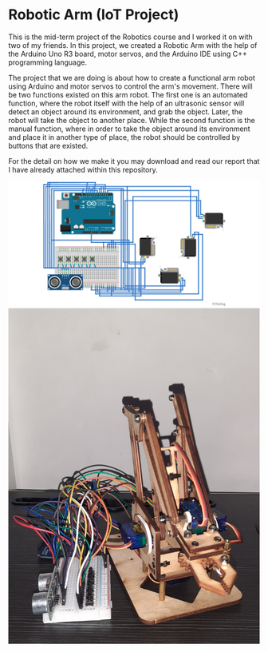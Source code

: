 # Robotic Arm (IoT Project)
This is the mid-term project of the Robotics course and I worked it on with two of my friends. In this project, we created a Robotic Arm with the help of the Arduino Uno R3 board, motor servos, and the Arduino IDE using C++ programming language. 

The project that we are doing is about how to create a functional arm robot using Arduino and motor servos to control the arm's movement. There will be two functions existed on this arm robot. The first one is an automated function, where the robot itself with the help of an ultrasonic sensor will detect an object around its environment, and grab the object. Later, the robot will take the object to another place. While the second function is the manual function, where in order to take the object around its environment and place it in another type of place, the robot should be controlled by buttons that are existed.

For the detail on how we make it you may download and read our report that I have already attached within this repository.

![](armrobo.png)
![](circuit.jpg)
